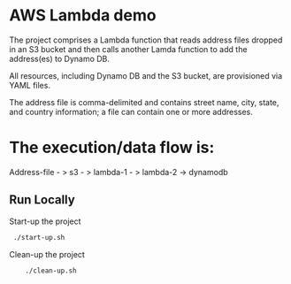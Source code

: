 # AWS Lambda demo
The project comprises a Lambda function that reads address files dropped in an S3 bucket and then calls another Lamda function to add the address(es) to Dynamo DB.

All resources, including Dynamo DB and the S3 bucket, are provisioned via YAML files.

The address file is comma-delimited and contains street name, city, state, and country information; a file can contain one or more addresses.

# The execution/data flow is:
Address-file - &gt; s3 - &gt; lambda-1 - &gt; lambda-2 -&gt; dynamodb

## Run Locally

Start-up the project

```bash
 ./start-up.sh
```

Clean-up the project

```bash
    ./clean-up.sh
```
